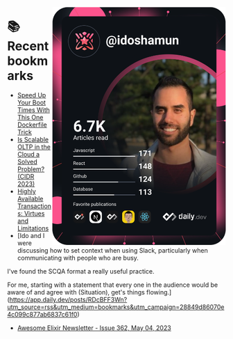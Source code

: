 <a href="https://app.daily.dev/idoshamun"><img src="https://raw.githubusercontent.com/idoshamun/idoshamun/devcard/devcard.svg" align='right' width="400" alt="Ido Shamun's Dev Card"/></a>

# 📚 Recent bookmarks
<!-- BOOKMARKS:START -->
- [Speed Up Your Boot Times With This One Dockerfile Trick](https://app.daily.dev/posts/PN6k5bZhc?utm_source=rss&utm_medium=bookmarks&utm_campaign=28849d86070e4c099c877ab6837c61f0)
- [Is Scalable OLTP in the Cloud a Solved Problem? &lpar;CIDR 2023&rpar;](https://app.daily.dev/posts/77Wrxz1rf?utm_source=rss&utm_medium=bookmarks&utm_campaign=28849d86070e4c099c877ab6837c61f0)
- [Highly Available Transactions: Virtues and Limitations](https://app.daily.dev/posts/HRyWbD4Sg?utm_source=rss&utm_medium=bookmarks&utm_campaign=28849d86070e4c099c877ab6837c61f0)
- [Ido and I were discussing how to set context when using Slack, particularly when communicating with people who are busy. 

I&#39;ve found the SCQA format a really useful practice. 

For me, starting with a statement that every one in the audience would be aware of and agree with &lpar;Situation&rpar;, get&#39;s things flowing.](https://app.daily.dev/posts/RDcBFF3Wn?utm_source=rss&utm_medium=bookmarks&utm_campaign=28849d86070e4c099c877ab6837c61f0)
- [Awesome Elixir Newsletter - Issue 362, May 04, 2023](https://app.daily.dev/posts/uswdqBRGv?utm_source=rss&utm_medium=bookmarks&utm_campaign=28849d86070e4c099c877ab6837c61f0)
<!-- BOOKMARKS:END -->
